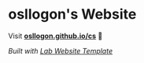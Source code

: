 
# osllogon's Website

Visit **[osllogon.github.io/cs](https://osllogon.github.io/cs)** 🚀

_Built with [Lab Website Template](https://greene-lab.gitbook.io/lab-website-template-docs)_


